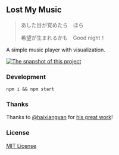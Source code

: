 ## Lost My Music

> あした目が覚めたら　ほら
>
> 希望が生まれるかも　Good night！

A simple music player with visualization.

[![The snapshot of this project](snapshot.png)](https://lost-my-music.gatsbytes.dev/)

### Development

```Shell
npm i && npm start
```

### Thanks

Thanks to [@haixiangyan](https://github.com/haixiangyan) for [his great work](https://github.com/haixiangyan/ttplayer)!

### License

[MIT License](https://opensource.org/licenses/MIT)
